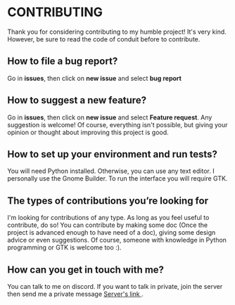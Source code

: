 # CONTRIBUTING

Thank you for considering contributing to my humble project! It's very kind. However, be sure to read the code of conduit before to contribute.

## How to file a bug report?
Go in **issues**, then click on **new issue** and select **bug report**

## How to suggest a new feature?
Go in **issues**, then click on **new issue** and select **Feature request**. Any suggestion is welcome! Of course, everything isn't possible, but giving your opinion or thought about improving this project is good.

## How to set up your environment and run tests?
You will need Python installed. Otherwise, you can use any text editor. I personally use the Gnome Builder.
To run the interface you will require GTK.

## The types of contributions you’re looking for
I'm looking for contributions of any type. As long as you feel useful to contribute, do so! You can contribute by making some doc (Once the project is advanced enough to have need of a doc), giving some design advice or even suggestions. Of course, someone with knowledge in Python programming or GTK is welcome too :).

## How can you get in touch with me?
You can talk to me on discord. If you want to talk in private, join the server then send me a private message 
[Server's link ](https://discord.gg/hSey9Bv).
